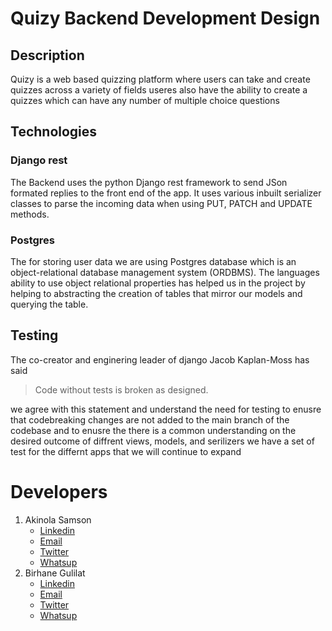 # Quizy Backend Development Design

## Description

Quizy is a web based quizzing platform where users can take and create quizzes across a variety of fields useres also have the ability to create a quizzes which can have any number of multiple choice questions

## Technologies

### Django rest

The Backend uses the python Django rest framework to send JSon formated replies to the front end of the app. It uses various inbuilt serializer classes to parse the incoming data when using PUT, PATCH and UPDATE methods.

### Postgres

The for storing user data we are using Postgres database which is an object-relational database management system (ORDBMS). The languages ability to use object relational properties has helped us in the project by helping to abstracting the creation of tables that mirror our models and querying the table.

## Testing

The co-creator and enginering leader of django Jacob Kaplan-Moss has said

> Code without tests is broken as designed.

we agree with this statement and understand the need for testing to enusre that codebreaking changes are not added to the main branch of the codebase and to enusre the there is a common understanding on the desired outcome of diffrent views, models, and serilizers we have a set of test for the differnt apps that we will continue to expand

# Developers

1. Akinola Samson
   - [Linkedin](https://www.linkedin.com/in/akinola-samson-438458124)
   - [Email](mailto:akinolasamson1234@gmail.com)
   - [Twitter](https://twitter.com/Samson_Akinola1)
   - [Whatsup](https://wa.me/+2348069482021)
2. Birhane Gulilat
   - [Linkedin](https://www.linkedin.com/in/birhanegulilat/)
   - [Email](mailto:birhane.gulilat@gmail.com)
   - [Twitter](https://twitter.com/Zlightpath)
   - [Whatsup](https://wa.me/+251953123307)
